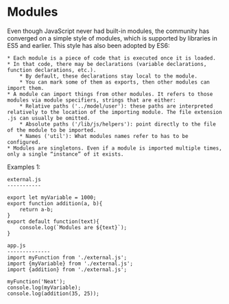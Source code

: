 Modules
==================

Even though JavaScript never had built-in modules, the community has converged on a simple style of modules, which is supported by libraries in ES5 and earlier. This style has also been adopted by ES6:

	* Each module is a piece of code that is executed once it is loaded. 
	* In that code, there may be declarations (variable declarations, function declarations, etc.).
		* By default, these declarations stay local to the module. 
		* You can mark some of them as exports, then other modules can import them.
	* A module can import things from other modules. It refers to those modules via module specifiers, strings that are either:
		* Relative paths ('../model/user'): these paths are interpreted relatively to the location of the importing module. The file extension .js can usually be omitted.
		* Absolute paths ('/lib/js/helpers'): point directly to the file of the module to be imported.
		* Names ('util'): What modules names refer to has to be configured.
	* Modules are singletons. Even if a module is imported multiple times, only a single “instance” of it exists.
	
Examples 1:

	external.js
	-----------
	
	export let myVariable = 1000;
	export function addition(a, b){
		return a-b;
	}
	export default function(text){
		console.log(`Modules are ${text}`);
	}
	
	app.js
	--------------
	import myFunction from './external.js';
	import {myVariable} from './external.js';
	import {addition} from './external.js';

	myFunction('Neat');
	console.log(myVariable);
	console.log(addition(35, 25));